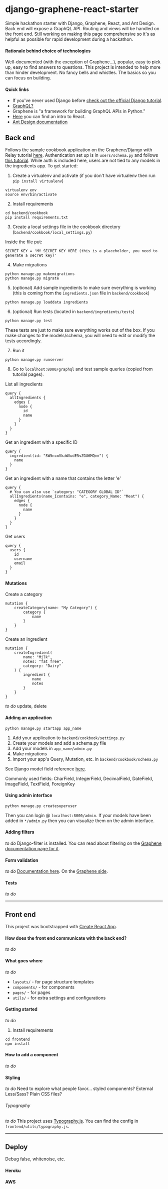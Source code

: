 # django-graphene-react-starter

Simple hackathon starter with Django, Graphene, React, and Ant Design. Back end will expose a GraphQL API. Routing and views will be handled on the front end. Still working on making this page comprehensive so it's as helpful as possible for rapid development during a hackathon.

#### Rationale behind choice of technologies

Well-documented (with the exception of Graphene...), popular, easy to pick up, easy to find answers to questions. This project is intended to help more than hinder development. No fancy bells and whistles. The basics so you can focus on building.

#### Quick links

* If you've never used Django before [check out the official Django tutorial](https://docs.djangoproject.com/en/2.0/intro/tutorial01/). 
* [GraphQL?](https://www.howtographql.com/basics/0-introduction/)
* Graphene is "a framework for building GraphQL APIs in Python."
* [Here](https://reactjs.org/tutorial/tutorial.html) you can find an intro to React.
* [Ant Design documentation](https://ant.design/docs/react/introduce)

## Back end

Follows the sample cookbook application on the Graphene/Django with Relay tutorial [here](http://docs.graphene-python.org/projects/django/en/latest/tutorial-relay/). Authentication set up is in `users/schema.py` and follows [this tutorial](https://www.howtographql.com/graphql-python/4-authentication/). While auth is included here, users are not tied to any models in the ingredients app. To get started:

1. Create a virtualenv and activate (if you don't have virtualenv then run `pip install virtualenv`)

```
virtualenv env
source env/bin/activate
```

2. Install requirements

```
cd backend/cookbook
pip install requirements.txt
```

3. Create a local settings file in the cookbook directory (`backend/cookbook/local_settings.py`)

Inside the file put:

```
SECRET_KEY = 'MY SECRET KEY HERE (this is a placeholder, you need to generate a secret key)'
```

4. Make migrations

```
python manage.py makemigrations
python manage.py migrate
```

5. (optional) Add sample ingredients to make sure everything is working (this is coming from the `ingredients.json` file in `backend/cookbook`)

```
python manage.py loaddata ingredients
```

6. (optional) Run tests (located in `backend/ingredients/tests`)

```
python manage.py test
```

These tests are just to make sure everything works out of the box. If you make changes to the models/schema, you will need to edit or modify the tests accordingly. 

7. Run it

```
python manage.py runserver
```

8. Go to `localhost:8000/graphql` and test sample queries (copied from tutorial pages). 

List all ingredients

```
query {
  allIngredients {
    edges {
      node {
        id
        name
      }
    }
  }
}
```

Get an ingredient with a specific ID

```
query {
  ingredient(id: "SW5ncmVkaWVudE5vZGU6MQ==") {
    name
  }
}
```

Get an ingredient with a name that contains the letter 'e'

```
query {
  # You can also use `category: "CATEGORY GLOBAL ID"`
  allIngredients(name_Icontains: "e", category_Name: "Meat") {
    edges {
      node {
        name
      }
    }
  }
}
```

Get users

```
query {
  users {
    id
    username
    email
  }
}
```

#### Mutations

Create a category
```
mutation {
    createCategory(name: "My Category") {
        category {
            name
        }
    }
}
```

Create an ingredient

```
mutation {
    createIngredient(
        name: "Milk",
        notes: "fat free",
        category: "Dairy"
    ) {
        ingredient {
            name
            notes
        }
    }
}
```

*to do* update, delete

#### Adding an application

```
python manage.py startapp app_name
```

1. Add your application to `backend/cookbook/settings.py`
2. Create your models and add a schema.py file
3. Add your models in `app_name/admin.py`
3. Make migrations
4. Import your app's Query, Mutation, etc. in `backend/cookbook/schema.py` 

See Django model field reference [here](https://docs.djangoproject.com/en/2.0/ref/models/fields/).

Commonly used fields: CharField, IntegerField, DecimalField, DateField, ImageField, TextField, ForeignKey

#### Using admin interface

```
python manage.py createsuperuser
```

Then you can login @ `localhost:8000/admin`. If your models have been added in `*/admin.py` then you can visualize them on the admin interface. 

#### Adding filters
*to do*
Django-filter is installed. You can read about filtering on the [Graphene documentation page for it](http://docs.graphene-python.org/projects/django/en/latest/filtering/).

#### Form validation
*to do*
[Documentation here](https://docs.djangoproject.com/en/2.0/ref/forms/validation/). On the [Graphene side](http://docs.graphene-python.org/projects/django/en/latest/form-mutations/).

#### Tests
*to do*

---

## Front end
This project was bootstrapped with [Create React App](https://github.com/facebook/create-react-app). 

#### How does the front end communicate with the back end?
*to do* 

#### What goes where
*to do*

* `layouts/` - for page structure templates
* `components/` - for components
* `pages/` - for pages
* `utils/` - for extra settings and configurations

#### Getting started
*to do*
1. Install requirements

```
cd frontend
npm install
```

#### How to add a component
*to do*

#### Styling
*to do*
Need to explore what people favor... styled components? External Less/Sass? Plain CSS files?

###### Typography
*to do*
This project uses [Typography.js](https://kyleamathews.github.io/typography.js/). You can find the config in `frontend/utils/typography.js`.

---

## Deploy

Debug false, whitenoise, etc.

#### Heroku

#### AWS